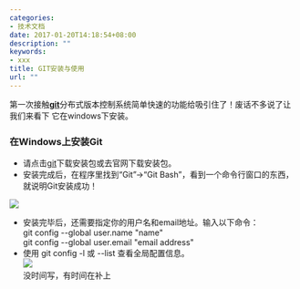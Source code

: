 ```yaml
---
categories:
- 技术文档
date: 2017-01-20T14:18:54+08:00
description: ""
keywords:
- xxx
title: GIT安装与使用
url: ""
---
```


第一次接触[**git**](http://www.liaoxuefeng.com/wiki/0013739516305929606dd18361248578c67b8067c8c017b000 )分布式版本控制系统简单快速的功能给吸引住了！废话不多说了让我们来看下 
它在windows下安装。

### 在Windows上安装Git
* 请点击[git](https://git-for-windows.github.io)下载安装包或去官网下载安装包。
* 安装完成后，在程序里找到“Git”->“Git Bash”，看到一个命令行窗口的东西，就说明Git安装成功！

![](/images/git.png)

* 安装完毕后，还需要指定你的用户名和email地址。输入以下命令：  
git config --global user.name "name"  
git config --global user.email "email address"  
* 使用 git config -l 或 --list 查看全局配置信息。  
![](images/global.png)  
没时间写，有时间在补上


